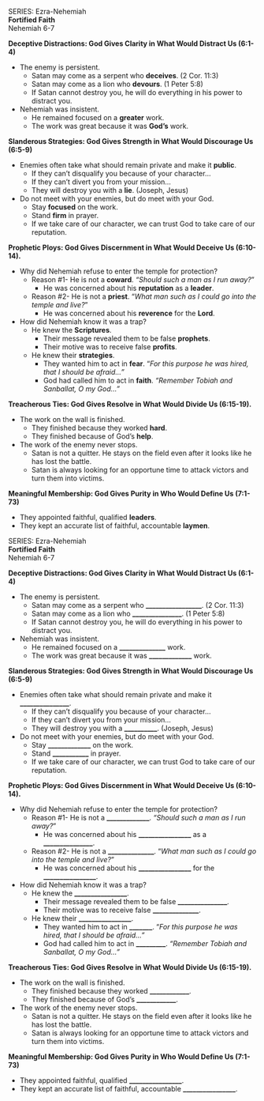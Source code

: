 SERIES: Ezra-Nehemiah  
**Fortified Faith**  
Nehemiah 6-7

**Deceptive Distractions: God Gives Clarity in What Would Distract Us (6:1-4)**

* The enemy is persistent.    
  * Satan may come as a serpent who **deceives**. (2 Cor. 11:3)  
  * Satan may come as a lion who **devours**. (1 Peter 5:8)  
  * If Satan cannot destroy you, he will do everything in his power to distract you.  
* Nehemiah was insistent.   
  * He remained focused on a **greater** work.   
  * The work was great because it was **God’s** work.   
    

**Slanderous Strategies: God Gives Strength in What Would Discourage Us (6:5-9)**

* Enemies often take what should remain private and make it **public**.  
  * If they can’t disqualify you because of your character…  
  * If they can’t divert you from your mission…  
  * They will destroy you with a **lie**. (Joseph, Jesus)  
* Do not meet with your enemies, but do meet with your God.   
  * Stay **focused** on the work.   
  * Stand **firm** in prayer.   
  * If we take care of our character, we can trust God to take care of our reputation.   
    

**Prophetic Ploys: God Gives Discernment in What Would Deceive Us (6:10-14).**

* Why did Nehemiah refuse to enter the temple for protection?   
  * Reason \#1- He is not a **coward**. *“Should such a man as I run away?*”  
    * He was concerned about his **reputation** as a **leader**.   
  * Reason \#2- He is not a **priest**. “*What man such as I could go into the temple and live?*”   
    * He was concerned about his **reverence** for the **Lord**.   
* How did Nehemiah know it was a trap?   
  * He knew the **Scriptures**.  
    * Their message revealed them to be false **prophets**.  
    * Their motive was to receive false **profits**.     
  * He knew their **strategies**.   
    * They wanted him to act in **fear**. “*For this purpose he was hired, that I should be afraid…”*  
    * God had called him to act in **faith**. *“Remember Tobiah and Sanballat, O my God…”*   
      

**Treacherous Ties: God Gives Resolve in What Would Divide Us (6:15-19).**

* The work on the wall is finished.  
  * They finished because they worked **hard**.  
  * They finished because of God’s **help**.   
* The work of the enemy never stops.  
  * Satan is not a quitter. He stays on the field even after it looks like he has lost the battle.   
  * Satan is always looking for an opportune time to attack victors and turn them into victims.  
    

**Meaningful Membership: God Gives Purity in Who Would Define Us (7:1-73)**

* They appointed faithful, qualified **leaders**.   
* They kept an accurate list of faithful, accountable **laymen**. 

SERIES: Ezra-Nehemiah  
**Fortified Faith**  
Nehemiah 6-7

**Deceptive Distractions: God Gives Clarity in What Would Distract Us (6:1-4)**

* The enemy is persistent.    
  * Satan may come as a serpent who **\_\_\_\_\_\_\_\_\_\_\_\_\_\_\_\_\_**. (2 Cor. 11:3)  
  * Satan may come as a lion who **\_\_\_\_\_\_\_\_\_\_\_\_\_\_\_**. (1 Peter 5:8)  
  * If Satan cannot destroy you, he will do everything in his power to distract you.  
* Nehemiah was insistent.   
  * He remained focused on a **\_\_\_\_\_\_\_\_\_\_\_\_\_\_** work.   
  * The work was great because it was **\_\_\_\_\_\_\_\_\_\_\_\_\_** work.   
    

**Slanderous Strategies: God Gives Strength in What Would Discourage Us (6:5-9)**

* Enemies often take what should remain private and make it **\_\_\_\_\_\_\_\_\_\_\_\_\_\_\_**.  
  * If they can’t disqualify you because of your character…  
  * If they can’t divert you from your mission…  
  * They will destroy you with a **\_\_\_\_\_\_\_\_\_\_**. (Joseph, Jesus)  
* Do not meet with your enemies, but do meet with your God.   
  * Stay **\_\_\_\_\_\_\_\_\_\_\_\_\_** on the work.   
  * Stand **\_\_\_\_\_\_\_\_\_\_\_** in prayer.   
  * If we take care of our character, we can trust God to take care of our reputation.   
    

**Prophetic Ploys: God Gives Discernment in What Would Deceive Us (6:10-14).**

* Why did Nehemiah refuse to enter the temple for protection?   
  * Reason \#1- He is not a **\_\_\_\_\_\_\_\_\_\_\_\_\_**. *“Should such a man as I run away?*”  
    * He was concerned about his **\_\_\_\_\_\_\_\_\_\_\_\_\_\_\_\_** as a **\_\_\_\_\_\_\_\_\_\_\_\_\_\_\_**.   
  * Reason \#2- He is not a **\_\_\_\_\_\_\_\_\_\_\_\_\_\_**. “*What man such as I could go into the temple and live?*”   
    * He was concerned about his **\_\_\_\_\_\_\_\_\_\_\_\_\_\_\_\_** for the **\_\_\_\_\_\_\_\_\_\_\_\_\_\_\_\_**.   
* How did Nehemiah know it was a trap?   
  * He knew the **\_\_\_\_\_\_\_\_\_\_\_\_\_\_\_\_**.  
    * Their message revealed them to be false **\_\_\_\_\_\_\_\_\_\_\_\_\_\_\_**.  
    * Their motive was to receive false **\_\_\_\_\_\_\_\_\_\_\_\_\_\_**.     
  * He knew their **\_\_\_\_\_\_\_\_\_\_\_\_\_\_\_\_**.   
    * They wanted him to act in **\_\_\_\_\_\_\_**. “*For this purpose he was hired, that I should be afraid…”*  
    * God had called him to act in **\_\_\_\_\_\_\_\_\_**. *“Remember Tobiah and Sanballat, O my God…”*   
      

**Treacherous Ties: God Gives Resolve in What Would Divide Us (6:15-19).**

* The work on the wall is finished.  
  * They finished because they worked **\_\_\_\_\_\_\_\_\_\_\_\_**.  
  * They finished because of God’s **\_\_\_\_\_\_\_\_\_\_\_\_**.   
* The work of the enemy never stops.  
  * Satan is not a quitter. He stays on the field even after it looks like he has lost the battle.   
  * Satan is always looking for an opportune time to attack victors and turn them into victims.  
    

**Meaningful Membership: God Gives Purity in Who Would Define Us (7:1-73)**

* They appointed faithful, qualified **\_\_\_\_\_\_\_\_\_\_\_\_\_\_\_\_**.   
* They kept an accurate list of faithful, accountable **\_\_\_\_\_\_\_\_\_\_\_\_\_\_\_\_**. 

